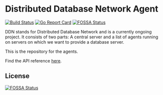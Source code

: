 # Distributed Database Network Agent

[![Build Status](https://travis-ci.org/djavorszky/ddn-agent.svg?branch=master)](https://travis-ci.org/djavorszky/ddn-agent) [![Go Report Card](https://goreportcard.com/badge/github.com/djavorszky/ddn-agent)](https://goreportcard.com/report/github.com/djavorszky/ddn-agent)
[![FOSSA Status](https://app.fossa.io/api/projects/git%2Bgithub.com%2Fdjavorszky%2Fddn-agent.svg?type=shield)](https://app.fossa.io/projects/git%2Bgithub.com%2Fdjavorszky%2Fddn-agent?ref=badge_shield)

DDN stands for Distributed Database Network and is a currently ongoing project. It consists of two parts: A central server and a list of agents running on servers on which we want to provide a database server.

This is the repository for the agents.

Find the API reference [here](https://github.com/djavorszky/ddn/blob/master/server/apiv2.md).


## License
[![FOSSA Status](https://app.fossa.io/api/projects/git%2Bgithub.com%2Fdjavorszky%2Fddn-agent.svg?type=large)](https://app.fossa.io/projects/git%2Bgithub.com%2Fdjavorszky%2Fddn-agent?ref=badge_large)